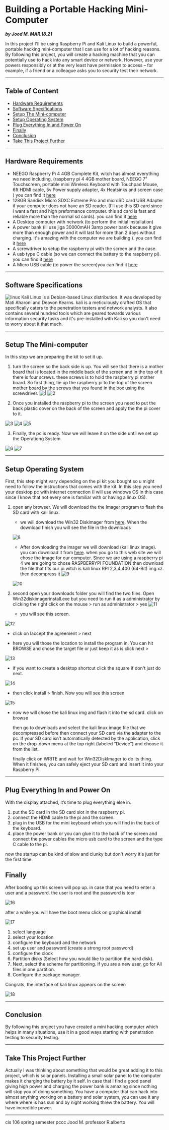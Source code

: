 # Building a Portable Hacking Mini-Computer 
***by Jood M. MAR.18.21***


In this project I'll be using Raspberry Pi and Kali Linux to build a powerful, portable hacking mini-computer that I can use for a lot of hacking reasons. By following this project, you will create a hacking machine that you can potentially use to hack into any smart device or network. However, use your powers responsibly or at the very least have permission to access – for example, if a friend or a colleague asks you to security test their network.

---
## Table of Content
 
  - [Hardware Requirements](#hardware-requirements)
  - [Software Specifications](#software-specifications)
  - [Setup The Mini-computer](#setup-the-mini-computer)
  - [Setup Operating System](#setup-operating-system)
  - [Plug Everything In and Power On](#plug-everything-in-and-power-on)
  - [Finally](#finally)
  - [Conclusion](#conclusion)
  - [Take This Project Further](#take-this-project-further)
---
## Hardware Requirements 
- NEEGO Raspberry Pi 4 4GB Complete Kit, witch has almost everything we need including, (raspberry pi 4 4GB mother board, NEEGO  7" Touchscreen, portable mini Wireless Keyboard with Touchpad Mouse, 6ft HDMI cable, 5v Power supply adapter, 4x Heatsinks and screen case ) you can find it [here](https://www.amazon.com/NEEGO-Raspberry-Complete-Touchscreen-Keyboard/dp/B08245LC71/ref=sr_1_3?crid=19ZBD9GONY0XA&dchild=1&keywords=rasberry+pi+4%2B+with+touchscreen+kit&qid=1621276031&sprefix=rasberry+pi+4%2B+with+%2Caps%2C243&sr=8-3)
- 128GB Sandisk Micro SDXC Extreme Pro and microSD card USB Adapter if your computer does not have an SD reader. (I'll use this SD card since i want a fast and high preformance computer. this sd card is fast and reliable more than the normal sd cards). you can find it [here](https://www.amazon.com/Sandisk-Extreme-Samsung-Everything-Stromboli/dp/B072W6GLLT/ref=sr_1_5?crid=2JBMN1XHO54PI&dchild=1&keywords=micro+sd+card+extreme+pro+128gb&qid=1621277016&sprefix=micro+sd+card+extre%2Caps%2C186&sr=8-5)
- A Desktop computer with  network (to perform the initial installation)
- A power bank (ill use jiga 30000mAH 3amp power bank because it give more than  enough power and it will last for more than 2 days without charging. it's amazing with the computer we are building ). you can find it [here](https://www.amazon.com/JIGA-30000mAh-Portable-Flashlight-Compatible/dp/B08LKDCFZN/ref=sr_1_1_sspa?dchild=1&keywords=power+bank+3+amp&qid=1621279129&sr=8-1-spons&psc=1&smid=A1A4T5YJXYSNTT&spLa=ZW5jcnlwdGVkUXVhbGlmaWVyPUExMUdNUUtSME44NVlGJmVuY3J5cHRlZElkPUEwODY3MDgwMzRGWERZMERNNFdRNCZlbmNyeXB0ZWRBZElkPUEwNTkxMzY2VUk5T1FBN0gxT0kzJndpZGdldE5hbWU9c3BfYXRmJmFjdGlvbj1jbGlja1JlZGlyZWN0JmRvTm90TG9nQ2xpY2s9dHJ1ZQ==)
- A screwdriver to setup the raspberry pi with the screen and the case.
- A usb type C cable (so we can connect the battery to the raspberry pi). you can find it [here](https://www.amazon.com/JSAUX-Charger-Braided-Compatible-Samsung/dp/B086DPMFLL/ref=sr_1_2_sspa?dchild=1&keywords=usb%2Bc&qid=1621279932&sr=8-2-spons&spLa=ZW5jcnlwdGVkUXVhbGlmaWVyPUFERE5DVlBSOFFIQkMmZW5jcnlwdGVkSWQ9QTA1MjA4OTMxTElSNVhCOEdUVDJVJmVuY3J5cHRlZEFkSWQ9QTAwOTk2NTIySzdMWlZOS05PM1NUJndpZGdldE5hbWU9c3BfYXRmJmFjdGlvbj1jbGlja1JlZGlyZWN0JmRvTm90TG9nQ2xpY2s9dHJ1ZQ&th=1)
- A Micro USB cable (to power the screen)you can find it [here](https://www.amazon.com/Charger-CABEPOW-Braided-Charging-Motorola/dp/B07PFZDQP6/ref=sr_1_1_sspa?crid=1EN86XD1CC58C&dchild=1&keywords=usb+micro+cable+1ft&qid=1621286953&sprefix=usb+micro+cable+%2Caps%2C163&sr=8-1-spons&psc=1&spLa=ZW5jcnlwdGVkUXVhbGlmaWVyPUEzRThMUlZGSkVXTzhIJmVuY3J5cHRlZElkPUEwNzE4NDcwMVcwTDdNODBTVjZJQiZlbmNyeXB0ZWRBZElkPUEwMDAzMDM0RDcwV084SE1IMVRPJndpZGdldE5hbWU9c3BfYXRmJmFjdGlvbj1jbGlja1JlZGlyZWN0JmRvTm90TG9nQ2xpY2s9dHJ1ZQ==)

---

## Software Specifications
![linux](../imgs/final/kali1.jpg)
Kali Linux is a Debian-based Linux distribution. It was developed by Mati Aharoni and Deavon Kearns. kali is a meticulously crafted OS that specifically caters to the penetration testers and network analysts. It also contains several hundred tools which are geared towards various information security tasks and it's pre-installed with Kali so you don't need to worry about it that much.

---

## Setup The Mini-computer 

In this step we are preparing the kit to set it up.

1. turn the screen so the back side is up. You will see that there is a mother board that is located in the middle back of the screen and in the top of it there is four screws. these screws is to hold the raspberry pi mother board. So first thing, tie up the raspberry pi to the top of the screen mother board by the screws that you found in the box using the screwdriver.
![1](../imgs/final/1.png)
![2](../imgs/final/2.png)




1. Once you installed the raspberry pi to the screen you need to put the back plastic cover on the back of the screen and apply the the pi cover to it.


![3](../imgs/final/3.png)
![4](../imgs/final/4.png)
![5](../imgs/final/5.png)



3. Finally, the pc is ready. Now we will leave it on the side until we set up the Operationg System.

![6](../imgs/final/6.png) 
![7](../imgs/final/7.png)






---
## Setup Operating System
First, this step might vary depending on the pi kit you bought so u might need to follow the instructions that comes with the kit. In this step you need your desktop pc with internet connection (I will use windows OS in this case since I know that not every one is familiar with or having a linux OS).
1. open any browser. We will download the the Imager program to flash the SD card with kali linux.
    
    * we will download the Win32 Diskimager from [here](https://sourceforge.net/projects/win32diskimager/). When the download finish you will see the file in the downloads 


     ![8](../imgs/final/8.png)


    * After downloading the imager we will download (kali linux image). you can download it from [here](https://www.offensive-security.com/kali-linux-arm-images/). when you go to this web site we will chose the image for our computer. Since we are using a raspberry pi 4 we are going to chose RASPBERRYPI FOUNDATION then download the file that fits our pi witch is kali linux RPI 2,3,4,400 (64-Bit) img.xz. then decompress it 
    ![9](../imgs/final/9.png)

    ![10](../imgs/final/10.png)



2. second open your downloads folder you will find the two files. Open Win32diskimagerinstall.exe but you need to run it as a administrator by clicking the right click on the mouse > run as administrator > yes
 ![11](../imgs/final/11.png)


   * you will see this screen.

![12](../imgs/final/12.png)

*  click on Iaccept the agreement > next 





*  here you will those the location to install the program in. You can hit BROWSE and chose the target file or just keep it as is click next >

![13](../imgs/final/13.png)
    
    
    
* if you want to create a desktop shortcut click the square if don't just do next.

![14](../imgs/final/14.png)

* then click install > finish. Now you will see this screen 

![15](../imgs/final/15.png)

* now we will chose the kali linux img and flash it into the sd card. click on browse 





     then go to downloads and select the kali linux image file that we decompressed before then connect your SD card via the adapter to the pc. If your SD card isn’t automatically detected by the application, click on the drop-down menu at the top right (labeled “Device”) and choose it from the list.


     finally click on WRITE and wait for Win32DiskImager to do its thing. When it finishes, you can safely eject your SD card and insert it into your Raspberry Pi.




---

## Plug Everything In and Power On

With the display attached, it’s time to plug everything else in. 
  1. put the SD card in the SD card slot in the raspberry pi.
  2. connect the HDMI cable to the pi and the screen.
  3. plug in the USB for the mini keyboard which you will find in the back of the keyboard.
  4. place the power bank or you can glue it to the back of the screen and connect the power cables the micro usb card to the screen and the type C cable to the pi.


now the startup can be kind of slow and clunky but don't worry it's just for the first time.



## Finally 
After booting up this screen will pop up. in case that you need to enter a user and a password. the user is root and the password is toor

![16](../imgs/final/16.png)

after a while you will have the boot menu click on graphical install

![17](../imgs/final/17.png)
1. select language 
2. select your location 
3. configure the keyboard and the network 
4. set up user and password (create a strong root password)
5. configure the clock 
6. Partition disks (Select how you would like to partition the hard disk).
7. Next, select the scheme for partitioning. If you are a new user, go for All files in one partition.
8. Configure the package manager. 

 Congrats, the interface of kali linux appears on the screen 



![18](../imgs/final/18.png)


 ---
## Conclusion 
By following this project you have created a mini hacking computer which helps in many situations, use it in a good ways starting with penetration testing to security testing.

---
## Take This Project Further
Actually I was thinking about something that would be great adding it to this project, which is solar panels. Installing a small solar panel to the computer makes it charging the battery by it self. In case that I find a good panel giving high power and charging the power bank is amazing since nothing will stop you of doing something. You have a computer that can hack into almost anything working on a battery and solar system, you can use it any where where is has sun and by night working threw the battery. You will have incredible power.

---
cis 106 spring semester 
pccc 
Jood M.
professor R.alberto 


  



